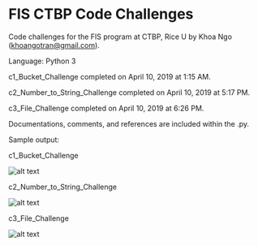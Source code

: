 # FIS CTBP Code Challenges
Code challenges for the FIS program at CTBP, Rice U by Khoa Ngo (khoangotran@gmail.com).

Language: Python 3

c1_Bucket_Challenge completed on April 10, 2019 at 1:15 AM.

c2_Number_to_String_Challenge completed on April 10, 2019 at 5:17 PM.

c3_File_Challenge completed on April 10, 2019 at 6:26 PM.

Documentations, comments, and references are included within the .py.

Sample output:

c1_Bucket_Challenge

![alt text](https://github.com/khoangotran/FIS-CTBP/blob/master/Screenshots/c1_outputs.png)

c2_Number_to_String_Challenge

![alt text](https://github.com/khoangotran/FIS-CTBP/blob/master/Screenshots/c2_output.png)

c3_File_Challenge

![alt text](https://github.com/khoangotran/FIS-CTBP/blob/master/Screenshots/c3_output.png)
